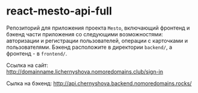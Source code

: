 # react-mesto-api-full
Репозиторий для приложения проекта `Mesto`, включающий фронтенд и бэкенд части приложения со следующими возможностями: авторизации и регистрации пользователей, операции с карточками и пользователями. Бэкенд расположите в директории `backend/`, а фронтенд - в `frontend/`. 
  
Ссылка на сайт: http://domainname.lichernyshova.nomoredomains.club/sign-in

Сылка на бэкенд: http://api.chernyshova.backend.nomoredomains.rocks/
